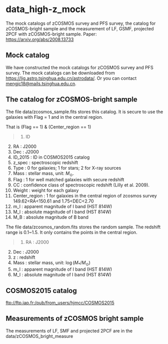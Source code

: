# data_high-z_mock
The mock catalogs of zCOSMOS survey and PFS survey, the catalog for zCOSMOS-bright sample and the measurement of LF, GSMF, projected 2PCF with zCOSMOS-bright sample. Paper: <https://arxiv.org/abs/2008.13733>
## Mock catalog
We have constructed the mock catalogs for zCOSMOS survey and PFS survey. 
The mock catalogs can be downloaded from <https://lig.astro.tsinghua.edu.cn/astrodata/>. Or you can contact <mengjc18@mails.tsinghua.edu.cn>.
## The catalog for zCOSMOS-bright sample
The file data/zcosmos_sample.fits stores this catalog.
It is secure to use the galaxies with Flag = 1 and in the central region.

That is (Flag == 1) & (Center_region == 1)

>1. ID
2. RA : J2000
3. Dec : J2000
4. ID_2015 : ID in COSMOS2015 catalog
5. z_spec : spectroscopic redshift
6. Type : 0 for galaxies; 1 for stars; 2 for X-ray sources
7. Mass : stellar mass, unit: $M_{\odot}$.
8. Flag : 1 for well matched galaxies with secure redshift
9. CC : confidence class of spectroscopic redshift (Lilly et al. 2009).
10. Weight : weight for each galaxy
11. Center_region : 1 for galaxies in the central region of zcosmos survey 149.62<RA<150.61 and 1.75<DEC<2.70
12. m_I : apparent magnitude of I band (HST 814W)
13. M_I : absolute magnitude of I band (HST 814W)
14. M_B : absolute magnitude of B band

The file data/zcosmos_random.fits stores the random sample. The redshift range is 0.1~1.5. It only contains the points in the central region.

>1. RA : J2000
2. Dec : J2000
3. z : redshift
4. Mass : stellar mass, unit: $\log(M_{*}/M_{\odot})$
5. m_I : apparent magnitude of I band (HST 814W)
6. M_I : absolute magnitude of I band (HST 814W)

## COSMOS2015 catalog
<ftp://ftp.iap.fr:/pub/from_users/hjmcc/COSMOS2015>

## Measurements of zCOSMOS bright sample
The measurements of LF, SMF and projected 2PCF are in the data/zCOSMOS_bright_measure
